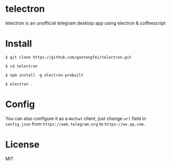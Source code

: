 # telectron

telectron is an unofficial telegram desktop app using electron & coffeescript

# Install
`$ git clone https://github.com/gaotongfei/telectron.git`

`$ cd telectron`

`$ npm install -g electron-prebuilt`

`$ electron .`

# Config

You can also configure it as a `WeChat` client, just change `url` field in `config.json` from `https://web.telegram.org` to `https://wx.qq.com`.

# License

MIT
